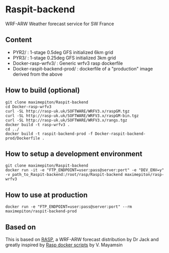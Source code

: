# Raspit-backend

WRF-ARW Weather forecast service for SW France

## Content

* PYR2/ : 1-stage 0.5deg GFS initialized 6km grid
* PYR3/ : 1-stage 0.25deg GFS initialized 3km grid
* Docker-rasp-wrfv3/ : Generic wrfv3 rasp dockerfile
* Docker-raspit-backend-prod/ : dockerfile of a "production" image derived from the above

## How to build (optional)

```
git clone maximepiton/Raspit-backend
cd Docker-rasp-wrfv3
curl -SL http://rasp-uk.uk/SOFTWARE/WRFV3.x/raspGM.tgz
curl -SL http://rasp-uk.uk/SOFTWARE/WRFV3.x/raspGM-bin.tgz
curl -SL http://rasp-uk.uk/SOFTWARE/WRFV3.x/rangs.tgz
docker build -t rasp-wrfv3 .
cd ../
docker build -t raspit-backend-prod -f Docker-raspit-backend-prod/Dockerfile .
```

## How to setup a development environment

```
git clone maximepiton/Raspit-backend
docker run -it -e "FTP_ENDPOINT=user:pass@server:port" -e "DEV_ENV=y" -v path_to_Raspit-backend:/root/rasp/Raspit-backend maximepiton/rasp-wrfv3
```

## How to use at production

```
docker run -e "FTP_ENDPOINT=user:pass@server:port" --rm maximepiton/raspit-backend-prod
```


## Based on

This is based on [RASP](http://www.drjack.info/RASP/), a WRF-ARW forecast distribution by Dr Jack and greatly inspired by [Rasp docker scripts](https://github.com/wargoth/rasp-docker-script) by V. Mayamsin
